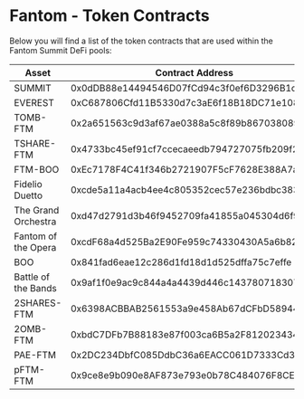 # Fantom - Token Contracts

Below you will find a list of the token contracts that are used within the Fantom Summit DeFi pools:

| Asset               | Contract Address                           |
| ------------------- | ------------------------------------------ |
| SUMMIT              | 0x0dDB88e14494546D07fCd94c3f0ef6D3296B1cD7 |
| EVEREST             | 0xC687806Cfd11B5330d7c3aE6f18B18DC71e1083e |
| TOMB-FTM            | 0x2a651563c9d3af67ae0388a5c8f89b867038089e |
| TSHARE-FTM          | 0x4733bc45ef91cf7ccecaeedb794727075fb209f2 |
| FTM-BOO             | 0xEc7178F4C41f346b2721907F5cF7628E388A7a58 |
| Fidelio Duetto      | 0xcde5a11a4acb4ee4c805352cec57e236bdbc3837 |
| The Grand Orchestra | 0xd47d2791d3b46f9452709fa41855a045304d6f9d |
| Fantom of the Opera | 0xcdF68a4d525Ba2E90Fe959c74330430A5a6b8226 |
| BOO                 | 0x841fad6eae12c286d1fd18d1d525dffa75c7effe |
| Battle of the Bands | 0x9af1f0e9ac9c844a4a4439d446c1437807183075 |
| 2SHARES-FTM         | 0x6398ACBBAB2561553a9e458Ab67dCFbD58944e52 |
| 2OMB-FTM            | 0xbdC7DFb7B88183e87f003ca6B5a2F81202343478 |
| PAE-FTM             | 0x2DC234DbfC085DdbC36a6EACC061D7333Cd397b0 |
| pFTM-FTM            | 0x9ce8e9b090e8AF873e793e0b78C484076F8CEECE |

